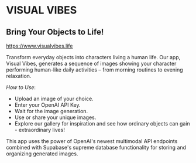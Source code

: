 # VISUAL VIBES
## Bring Your Objects to Life!

https://www.visualvibes.life

Transform everyday objects into characters living a human life. Our app, Visual Vibes, generates a sequence of images showing your character performing human-like daily activities – from morning routines to evening relaxation.

*How to Use*:
- Upload an image of your choice.
- Enter your OpenAI API Key.
- Wait for the image generation.
- Use or share your unique images.
- Explore our gallery for inspiration and see how ordinary objects can gain - extraordinary lives!

This app uses the power of OpenAI's newest multimodal API endpoints combined with Supabase's supreme database functionality for storing and organizing generated images.
